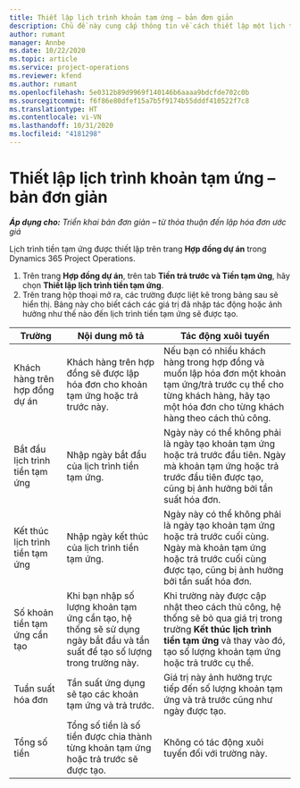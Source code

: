 ```yaml
---
title: Thiết lập lịch trình khoản tạm ứng – bản đơn giản
description: Chủ đề này cung cấp thông tin về cách thiết lập một lịch trình tiền tạm ứng trong Project Operations.
author: rumant
manager: Annbe
ms.date: 10/22/2020
ms.topic: article
ms.service: project-operations
ms.reviewer: kfend
ms.author: rumant
ms.openlocfilehash: 5e0312b89d9969f140146b6aaaa9bdcfde702c0b
ms.sourcegitcommit: f6f86e80dfef15a7b5f9174b55dddf410522f7c8
ms.translationtype: HT
ms.contentlocale: vi-VN
ms.lasthandoff: 10/31/2020
ms.locfileid: "4181298"
---
```

# <a name="set-up-a-retainer-schedule---lite"></a>Thiết lập lịch trình khoản tạm ứng – bản đơn giản

_**Áp dụng cho:** Triển khai bản đơn giản – từ thỏa thuận đến lập hóa đơn ước giá_

Lịch trình tiền tạm ứng được thiết lập trên trang **Hợp đồng dự án** trong Dynamics 365 Project Operations.

1. Trên trang **Hợp đồng dự án**, trên tab **Tiền trả trước và Tiền tạm ứng**, hãy chọn **Thiết lập lịch trình tiền tạm ứng**.
2. Trên trang hộp thoại mở ra, các trường được liệt kê trong bảng sau sẽ hiển thị. Bảng này cho biết cách các giá trị đã nhập tác động hoặc ảnh hưởng như thế nào đến lịch trình tiền tạm ứng sẽ được tạo.

| Trường | Nội dung mô tả | Tác động xuôi tuyến |
| --- | --- | --- |
| Khách hàng trên hợp đồng dự án | Khách hàng trên hợp đồng sẽ được lập hóa đơn cho khoản tạm ứng hoặc trả trước này. | Nếu bạn có nhiều khách hàng trong hợp đồng và muốn lập hóa đơn một khoản tạm ứng/trả trước cụ thể cho từng khách hàng, hãy tạo một hóa đơn cho từng khách hàng theo cách thủ công. |
| Bắt đầu lịch trình tiền tạm ứng | Nhập ngày bắt đầu của lịch trình tiền tạm ứng. | Ngày này có thể không phải là ngày tạo khoản tạm ứng hoặc trả trước đầu tiên. Ngày mà khoản tạm ứng hoặc trả trước đầu tiên được tạo, cũng bị ảnh hưởng bởi tần suất hóa đơn. |
| Kết thúc lịch trình tiền tạm ứng | Nhập ngày kết thúc của lịch trình tiền tạm ứng. | Ngày này có thể không phải là ngày tạo khoản tạm ứng hoặc trả trước cuối cùng. Ngày mà khoản tạm ứng hoặc trả trước cuối cùng được tạo, cũng bị ảnh hưởng bởi tần suất hóa đơn. |
| Số khoản tiền tạm ứng cần tạo | Khi bạn nhập số lượng khoản tạm ứng cần tạo, hệ thống sẽ sử dụng ngày bắt đầu và tần suất để tạo số lượng trong trường này. | Khi trường này được cập nhật theo cách thủ công, hệ thống sẽ bỏ qua giá trị trong trường **Kết thúc lịch trình tiền tạm ứng** và thay vào đó, tạo số lượng khoản tạm ứng hoặc trả trước cụ thể. |
| Tuần suất hóa đơn | Tần suất ứng dụng sẽ tạo các khoản tạm ứng và trả trước. | Giá trị này ảnh hưởng trực tiếp đến số lượng khoản tạm ứng và trả trước cũng như ngày được tạo. |
| Tổng số tiền | Tổng số tiền là số tiền được chia thành từng khoản tạm ứng hoặc trả trước sẽ được tạo. | Không có tác động xuôi tuyến đối với trường này. |
